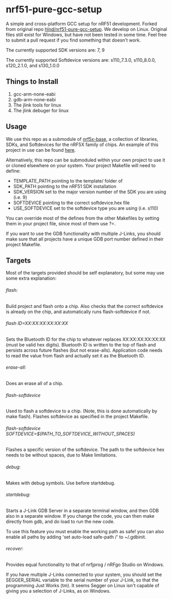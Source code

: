 nrf51-pure-gcc-setup
====================

A simple and cross-platform GCC setup for nRF51 development. Forked from
original repo
[hlnd/nrf51-pure-gcc-setup](https://github.com/hlnd/nrf51-pure-gcc-setup).
We develop on Linux. Original files still exist for Windows, but have not been
tested in some time. Feel free to submit a pull request if you find something
that doesn't work.

The currently supported SDK versions are: 7, 9

The currently supported Softdevice versions are: s110_7.3.0, s110_8.0.0, s120_2.1.0, and s130_1.0.0

Things to Install
-----------------
1. gcc-arm-none-eabi
2. gdb-arm-none-eabi
3. The jlink tools for linux
4. The jlink debuger for linux

Usage
-----
We use this repo as a submodule of
[nrf5x-base](https://github.com/lab11/nrf5x-base), a collection of libraries,
SDKs, and Softdevices for the nRF5X family of chips. An example of this project
in use can be found
[here](https://github.com/helena-project/squall/tree/master/software/apps/beacon).

Alternatively, this repo can be submoduled within your own project to use it or
cloned elsewhere on your system. Your project Makefile will need to define:
 * TEMPLATE_PATH pointing to the template/ folder of
 * SDK_PATH pointing to the nRF51 SDK installation
 * SDK_VERSION set to the major version number of the SDK you are using (i.e. 9)
 * SOFTDEVICE pointing to the correct softdevice.hex file
 * USE_SOFTDEVICE set to the softdevice type you are using (i.e. s110)

You can override most of the defines from the other Makefiles by setting them
in your project file, since most of them use ?=.

If you want to use the GDB functionality with multiple J-Links, you should
make sure that all projects have a unique GDB port number defined in their
project Makefile.


Targets
-------
Most of the targets provided should be self explanatory, but some may use some
extra explanation:

###### flash:
Build project and flash onto a chip. Also checks that the correct softdevice is
already on the chip, and automatically runs flash-softdevice if not. 

###### flash ID=XX:XX:XX:XX:XX:XX
Sets the Bluetooth ID for the chip to whatever replaces XX:XX:XX:XX:XX:XX (must
be valid hex digits). Bluetooth ID is written to the top of flash and persists
across future flashes (but not erase-alls). Application code needs to read the
value from flash and actually set it as the Bluetooth ID.

###### erase-all:
Does an erase all of a chip.

###### flash-softdevice
Used to flash a softdevice to a chip. (Note, this is done automatically by
make flash). Flashes softdevice as specified in the project Makefile.

###### flash-softdevice SOFTDEVICE=$(PATH_TO_SOFTDEVICE_WITHOUT_SPACES)
Flashes a specific version of the softdevice. The path to the softdevice hex
needs to be without spaces, due to Make limitations.

###### debug:
Makes with debug symbols. Use before startdebug.

###### startdebug:
Starts a J-Link GDB Server in a separate terminal window, and then GDB
also in a separate window. If you change the code, you can then make directly
from gdb, and do load to run the new code.

To use this feature you must enable the working path as safe! you can also 
enable all paths by adding 'set auto-load safe-path /' to ~/.gdbinit.

###### recover:
Provides equal functionality to that of nrfjprog / nRFgo Studio on Windows.


If you have multiple J-Links connected to your system, you should
set the SEGGER_SERIAL variable to the serial number of your J-Link, so that
the programming Just Works (tm). It seems Segger on Linux isn't capable of
giving you a selection of J-Links, as on Windows.


